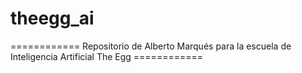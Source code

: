 # theegg_ai
============ Repositorio de Alberto Marqués para la escuela de Inteligencia Artificial The Egg ============
